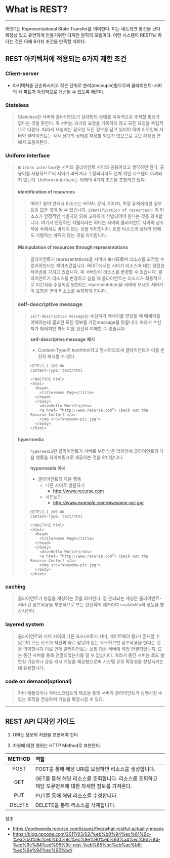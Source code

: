 # What is REST?

___

REST는 Representational State Transfer를 의미한다. 이는 네트워크 통신을 보다 확장성 있고 유연하게 만들기위한 디자인 원칙의 모음이다. 어떤 시스템이 RESTful 하다는 것은 아래 6가지 조건을 만족할 때이다.



## REST 아키텍처에 적용되는 6가지 제한 조건

### Client-server

* 아키텍처를 단순화시키고 작은 단위로 분리(decouple)함으로써 클라이언트-서버의 각 파트가 독립적으로 개선될 수 있도록 해준다.

### Stateless

> Stateless란 서버와 클라이언트가 상대방의 상태를 지속적으로 추적할 필요가 없다는 것을 뜻한다. 즉 서버는 과거의 요청을 기록하지 않고 모든 요청을 독립적으로 다룬다. 따라서 요청에는 필요한 모든 정보를 담고 있어야 하며 이로인해 서버와 클라이언트는 각각 상대의 상태를 저장할 필요가 없으므로 규모 확장성 면에서 도움이된다.

### Uniform interface

> `Uniform interface`는 서버와 클라이언트 사이의 공용어라고 생각하면 된다. 공용어를 사용하므로써 서버가 바뀌거나 수정되더라도 전체 적인 시스템이 파괴되지 않는다. Uniform interface는 아래의 4가지 조건을 포함하고 있다.
>
> #### identification of resources
>
> > REST 용어 안에서 리소스는 HTML 문서, 이미지, 특정 유저에대한 정보 등등 모든 것이 될 수 있습니다. `identification of resources`는 이 리소스가 안정적인 식별자의 의해 고유하게 식별되어야 한다는 것을 의미합니다. 여기서 안정적인 식별자라는 의미는 서버와 클라이언트 사이의 상호작용 속에서도 바뀌지 않는 것을 의미합니다. 또한 리소스의 상태가 변해도 식별자는 바뀌지 않는 것을 의미합니다.
>
> #### Manipulation of resources through representations
>
> > 클라이언트가 representations을 서버에 보내므로써 리소스를 조작할 수 있어야한다는 제약조건입니다. REST에서는 서버가 리소스에 대한 완전한 제어권을 가지고 있습니다. 즉 서버만이 리소스를 변경할 수 있습니다. 클라이언트가 리소스를 변경하고 싶을 때 클라이언트는 리소스가 최종적으로 이런식을 수정되길 원한다는 representation을 서버에 보내고 서버가 이 요청을 받아 리소스를 수정하게 됩니다.
>
> ### self-descriptive message
>
> > `self-descriptive message`는 수신자가 메세지를 받았을 때 메세지를 이해하는데 필요한 모든 정보를 가진message를 뜻합니다. 따라서 수신자가 메세지만 봐도 이를 완전히 이해할 수 있습니다. 
> >
> > **self-descriptive message 예시**
> >
> > * Content-Type이  text/html라고 명시하므로써 클라이언트가 이를 온전히 해석할 수 있다.
> >
> > ```http
> > HTTP/1.1 200 OK
> > Content-Type: text/html
> > 
> > <!DOCTYPE html>
> > <html>
> >   <head>
> >     <title>Home Page</title>
> >   </head>
> >   </body>
> >     <div>Hello World!</div>
> >     <a href= “http://www.recurse.com”> Check out the Recurse Center! </a>
> >     <img src="awesome-pic.jpg">
> >   </body>
> > </html>
> > ```
>
> #### hypermedia
>
> > `hypermedia`란 클라이언트가 서버로 부터 받은 데이터에 클라이언트의 다음 행동을 하이퍼링크로 제공하는 것을 의미합니다.
> >
> > **hypermedia 예시**
> >
> > * 클라이언트의 다음 행동
> >   * 다른 사이트 방문하기
> >     * http://www.recurse.com
> >   * 사진보기
> >     * *http://www.example.com/awesome-pic.jpg*
> >
> > ```http
> > HTTP/1.1 200 OK
> > Content-Type: text/html
> > 
> > <!DOCTYPE html>
> > <html>
> >   <head>
> >     <title>Home Page</title>
> >   </head>
> >   </body>
> >     <div>Hello World!</div>
> >     <a href= “http://www.recurse.com”> Check out the Recurse Center! </a>
> >     <img src="awesome-pic.jpg">
> >   </body>
> > </html>
> > ```
> >
> > 

### caching

> 클라이언트가 응답을 캐싱하는 것을 의미한다. 잘 관리되는 캐싱은 클라이언트-서버 간 상호작용을 부분적으로 또는 완전하게 제거하여 scalability와 성능을 향상시킨다.

### layered system

> 클라이언트와 서버 사이의 다른 요소(프록시 서버, 게이트웨이 등)가 존재할 수 있으며 모든 요소가 자신과 바로 맞닿아 있는 요소하고만 상호작용을 한다는 것을 의미합니다.이로 인해 클라이언트는 보통 대상 서버에 직접 연결되었는지, 또는 중간 서버를 통해 연결되었는지를 알 수 없습니다. 따라서 중간 서버는 로드 밸런싱 기능이나 공유 캐시 기능을 제공함으로써 시스템 규모 확장성을 향상시키는 데 유용합니다.

### code on demand(optional)

> 자바 애플릿이나 자바스크립트의 제공을 통해 서버가 클라이언트가 실행시킬 수 있는 로직을 전송하여 기능을 확장시킬 수 있다.



___



## REST API 디자인 가이드

1. URI는 정보의 자원을 표현해야 한다

2. 자원에 대한 행위는 HTTP Method로 표현한다.

| METHOD | 역할                                                         |
| :----: | :----------------------------------------------------------- |
|  POST  | POST를 통해 해당 URI를 요청하면 리소스를 생성합니다.         |
|  GET   | GET를 통해 해당 리소스를 조회합니다. 리소스를 조회하고 해당 도큐먼트에 대한 자세한 정보를 가져온다. |
|  PUT   | PUT를 통해 해당 리소스를 수정합니다.                         |
| DELETE | DELETE를 통해 리소스를 삭제합니다.                           |



참조

* https://codewords.recurse.com/issues/five/what-restful-actually-means
* https://blog.npcode.com/2017/03/02/%eb%b0%94%ec%81%9c-%ea%b0%9c%eb%b0%9c%ec%9e%90%eb%93%a4%ec%9d%84-%ec%9c%84%ed%95%9c-rest-%eb%85%bc%eb%ac%b8-%ec%9a%94%ec%95%bd/

